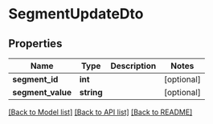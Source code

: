 # SegmentUpdateDto

## Properties
Name | Type | Description | Notes
------------ | ------------- | ------------- | -------------
**segment_id** | **int** |  | [optional] 
**segment_value** | **string** |  | [optional] 

[[Back to Model list]](../README.md#documentation-for-models) [[Back to API list]](../README.md#documentation-for-api-endpoints) [[Back to README]](../README.md)


